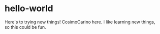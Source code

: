 # hello-world
Here's to trying new things!
CosimoCarino here. I like learning new things, so this could be fun.
